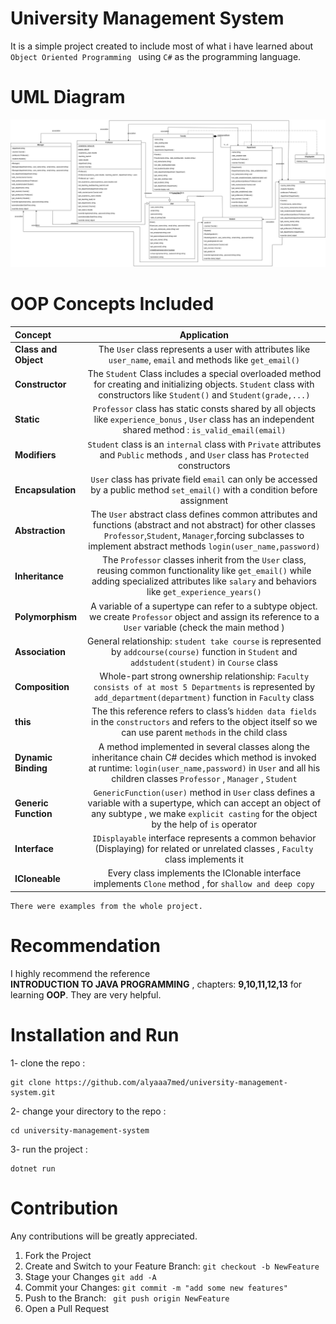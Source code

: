 # University Management System
It is a simple project created to include most of what i have learned about ```Object Oriented Programming ```  using ```C#``` as the programming language.

# UML Diagram    
<img src="FacultyManagmentSystem.png">

# OOP Concepts Included 

|Concept               |  Application                                                      |
|:---------------------|:-----------------------------------------------------------------:|
|**Class and Object**  |The `User` class represents a user with attributes like `user_name`, `email` and methods like `get_email()`|
|**Constructor**       |The `Student` Class includes a special overloaded method for creating and initializing objects. `Student` class with constructors like `Student()` and `Student(grade,...)`|
|**Static**            |`Professor` class has static consts shared by all objects like `experience_bonus` , `User` class has an independent shared method : `is_valid_email(email)`|
|**Modifiers**         |`Student` class is an `internal` class with `Private` attributes and `Public` methods , and `User` class has `Protected` constructors| 
|**Encapsulation**|`User` class has private field `email` can only be accessed by a public method `set_email()` with a condition before assignment |
|**Abstraction**       |The `User` abstract class defines common attributes and functions (abstract and not abstract) for other classes `Professor`,`Student`, `Manager`,forcing subclasses to implement abstract methods `login(user_name,password)`|
|**Inheritance**       |The `Professor` classes inherit from the `User` class, reusing common functionality like `get_email()` while adding specialized attributes like `salary` and behaviors like `get_experience_years()` |
|**Polymorphism**      |A variable of a supertype can refer to a subtype object. we create `Professor` object and assign its reference to a `User` variable (check the main method )|
|**Association**       |General relationship: `student take course` is represented by `addcourse(course)` function in `Student` and `addstudent(student)` in `Course` class |
|**Composition**       |Whole-part strong ownership relationship: `Faculty consists of at most 5 Departments` is represented by `add_department(department)` function in `Faculty` class| 
|**this**              |The this reference refers to class’s `hidden data fields` in the `constructors` and refers to the object itself so we can use parent `methods` in the child class| 
|**Dynamic Binding**   |A method implemented in several classes along the inheritance chain C# decides which method is invoked at runtime: `login(user_name,password)` in `User` and all his children classes `Professor` , `Manager` , `Student` |
|**Generic Function**  |`GenericFunction(user)` method in `User` class defines a variable with a supertype, which can accept an object of any subtype , we make `explicit casting` for the object by the help of `is` operator |
|**Interface**         |`IDisplayable` interface represents a common behavior (Displaying) for related or unrelated classes , `Faculty` class implements it |
|**ICloneable**        |Every class implements the IClonable interface implements `Clone` method , for `shallow and deep copy` |

```
There were examples from the whole project.
```
# Recommendation 
I highly recommend the reference  
**INTRODUCTION TO JAVA PROGRAMMING** ,
chapters: **9,10,11,12,13** for learning **OOP**. They are very helpful.


# Installation and Run

1- clone the repo :  
```
git clone https://github.com/alyaaa7med/university-management-system.git
```

2- change your directory to the repo : 
```
cd university-management-system
```
3- run the project :
```
dotnet run
```

# Contribution 
Any contributions will be greatly appreciated.

1. Fork the Project
2. Create and Switch to your Feature Branch: 
   ```git checkout -b NewFeature```
3. Stage your Changes ```git add -A ```
4. Commit your Changes: ```git commit -m "add some new features"```
5. Push to the Branch: ``` git push origin NewFeature```
6. Open a Pull Request


